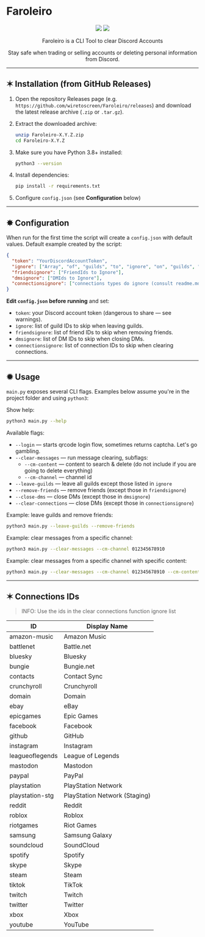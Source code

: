# Faroleiro

<div align="center">
<a href="https://python.org" target="_blank"><img src="https://badgen.net/badge/Made with/Python/blue?icon"></a>
<a href="https://www.gnu.org/licenses/gpl-3.0.html" target="_blank"><img src="https://badgen.net/badge/Free Software/GPLv3.0+/black?icon"></a>
</div>

<div align="center">
<p>Faroleiro is a CLI Tool to clear Discord Accounts</p>
<p>Stay safe when trading or selling accounts or deleting personal information from Discord.</p>
</div>

---

## ✶ Installation (from GitHub Releases)

1. Open the repository Releases page (e.g. `https://github.com/wiretoscreen/Faroleiro/releases`) and download the latest release archive (`.zip` or `.tar.gz`).

2. Extract the downloaded archive:
   ```bash
   unzip Faroleiro-X.Y.Z.zip
   cd Faroleiro-X.Y.Z
   ```

3. Make sure you have Python 3.8+ installed:
   ```bash
   python3 --version
   ```

4. Install dependencies:
     ```bash
     pip install -r requirements.txt
     ```

5. Configure `config.json` (see **Configuration** below)

---

## ✸ Configuration

When run for the first time the script will create a `config.json` with default values. Default example created by the script:

```json
{
  "token": "YourDiscordAccountToken",
  "ignore": ["Array", "of", "guilds", "to", "ignore", "on", "guilds", "cleaner"],
  "friendsignore": ["FriendIds to Ignore"],
  "dmsignore": ["DMIds to Ignore"],
  "connectionsignore": ["connections types do ignore (consult readme.md for types)"]
}
```

**Edit `config.json` before running** and set:
- `token`: your Discord account token (dangerous to share — see warnings).
- `ignore`: list of guild IDs to skip when leaving guilds.
- `friendsignore`: list of friend IDs to skip when removing friends.
- `dmsignore`: list of DM IDs to skip when closing DMs.
- `connectionsignore`: list of connection IDs to skip when clearing connections.
---

## ✹ Usage

`main.py` exposes several CLI flags. Examples below assume you're in the project folder and using `python3`:

Show help:
```bash
python3 main.py --help
```

Available flags:
- `--login` — starts qrcode login flow, sometimes returns captcha. Let's go gambling.
- `--clear-messages` — run message clearing, subflags:
  - `--cm-content` — content to search & delete (do not include if you are going to delete everything)
  - `--cm-channel` — channel id
- `--leave-guilds` — leave all guilds except those listed in `ignore`
- `--remove-friends` — remove friends (except those in `friendsignore`)
- `--close-dms` — close DMs (except those in `dmsignore`)
- `--clear-connections` — close DMs (except those in `connectionsignore`)

Example: leave guilds and remove friends:
```bash
python3 main.py --leave-guilds --remove-friends
```

Example: clear messages from a specific channel:
```bash
python3 main.py --clear-messages --cm-channel 012345678910
```

Example: clear messages from a specific channel with specific content:
```bash
python3 main.py --clear-messages --cm-channel 012345678910 --cm-content "foo"
```

---

## ✶ Connections IDs

> INFO: Use the ids in the clear connections function ignore list

| ID                | Display Name                    |
|--------------------|----------------------------------|
| amazon-music       | Amazon Music                     |
| battlenet          | Battle.net                       |
| bluesky            | Bluesky                          |
| bungie             | Bungie.net                        |
| contacts           | Contact Sync                     |
| crunchyroll        | Crunchyroll                      |
| domain             | Domain                           |
| ebay               | eBay                             |
| epicgames          | Epic Games                       |
| facebook           | Facebook                         |
| github             | GitHub                           |
| instagram          | Instagram                        |
| leagueoflegends    | League of Legends                |
| mastodon           | Mastodon                         |
| paypal             | PayPal                           |
| playstation        | PlayStation Network              |
| playstation-stg    | PlayStation Network (Staging)    |
| reddit             | Reddit                           |
| roblox             | Roblox                           |
| riotgames          | Riot Games                       |
| samsung            | Samsung Galaxy                   |
| soundcloud         | SoundCloud                       |
| spotify            | Spotify                          |
| skype              | Skype                            |
| steam              | Steam                            |
| tiktok             | TikTok                           |
| twitch             | Twitch                           |
| twitter            | Twitter                          |
| xbox               | Xbox                             |
| youtube            | YouTube                          |